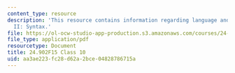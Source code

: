 ```yaml
---
content_type: resource
description: 'This resource contains information regarding language and its structure
  II: Syntax.'
file: https://ol-ocw-studio-app-production.s3.amazonaws.com/courses/24-902-language-and-its-structure-ii-syntax-fall-2015/aa3ae223fc28d62a2bce04828786715a_MIT24_902F15_Class10.pdf
file_type: application/pdf
resourcetype: Document
title: 24.902F15 Class 10
uid: aa3ae223-fc28-d62a-2bce-04828786715a
---
```

